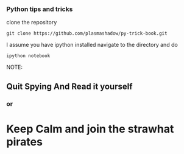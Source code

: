
<h3>Python tips and tricks</h3>

clone the repository 
```
git clone https://github.com/plasmashadow/py-trick-book.git
```

I assume you have ipython installed navigate to the directory and do

```
ipython notebook
```


NOTE:
  <h2> Quit Spying And Read it yourself </h2>
  
  <h3>or</h3> 

  <h1> Keep Calm and join the strawhat pirates </h1>
